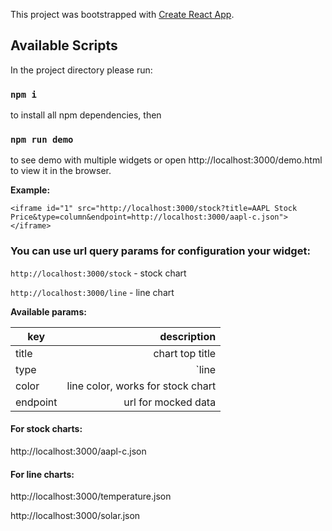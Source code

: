 This project was bootstrapped with [Create React App](https://github.com/facebook/create-react-app).

## Available Scripts

In the project directory please run:

### `npm i` 

to install all npm dependencies, then

### `npm run demo`

to see demo with multiple widgets or open http://localhost:3000/demo.html to view it in the browser.


**Example:**

`<iframe id="1" src="http://localhost:3000/stock?title=AAPL Stock Price&type=column&endpoint=http://localhost:3000/aapl-c.json"></iframe>`


### You can use  url query params for configuration your widget: 

`http://localhost:3000/stock` - stock chart

`http://localhost:3000/line` - line chart

**Available params:**

| key          |  description             |
| -------------| --------------------------------------:|
| title        | chart top title                        |
| type         | `line|column|bar` works for stock chart|
| color        | line color, works for stock chart      |
| endpoint     | url for mocked data                    |

#### For stock charts:

http://localhost:3000/aapl-c.json 


#### For line charts:

http://localhost:3000/temperature.json

http://localhost:3000/solar.json